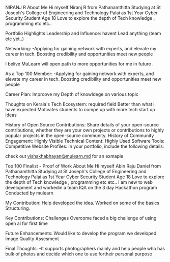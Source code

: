 NIRANJ R
About Me
Hi myself Niranj R from Pathanamthitta Studying at St Joseph's College of Engineering and Technology Palai as 1st Year Cyber Security Student Age 18 Love to explore the depth of Tech knowledge , programming etc etc..

Portfolio Highlights
Leadership and Influence:
havent Lead anything (team etc yet..)

Networking:
-Applying for gaining network with experts, and elevate my career in tech. Boosting credibility and opportunities meet new people

I belive MuLearn will open path to more opportunities for me in future .

As a Top 100 Member:
-Applying for gaining network with experts, and elevate my career in tech. Boosting credibility and opportunities meet new people

Career Plan:
Improove my Depth of knowldege on various topic

Thoughts on Kerala's Tech Ecosystem: required field
Better than what i have expected Motivates students to compe up with more tech start up ideas

History of Open Source Contributions:
Share details of your open-source contributions, whether they are your own projects or contributions to highly popular projects in the open-source community.
History of Community Engagement:
Highly Visible Technical Content:
Highly Used Software Tools:
Competitive Website Profiles:
In your portfolio, include the following details:

check out vishakhabhayan@mulearn.md for an exmaple

Top 100 Finalist - Proof of Work
About Me
Hi myself Abin Raju Daniel from Pathanamthitta Studying at St Joseph's College of Engineering and Technology Palai as 1st Year Cyber Security Student Age 18 Love to explore the depth of Tech knowledge , programming etc etc.. I am new to web development and workedin a team IQA on the 3 day Hackathon program Conducted by mulearn

My Contribution:
Help developed the idea. Worked on some of the basics Structuring.

Key Contributions:
Challenges Overcome
faced a big challenge of using open ai for first time

Future Enhancements:
Would like to develop the program we developed Image Quality Assesment

Final Thoughts:
-It supports photographers mainly and help people who has bulk of photos and decide which one to use fortheir personal purpose
